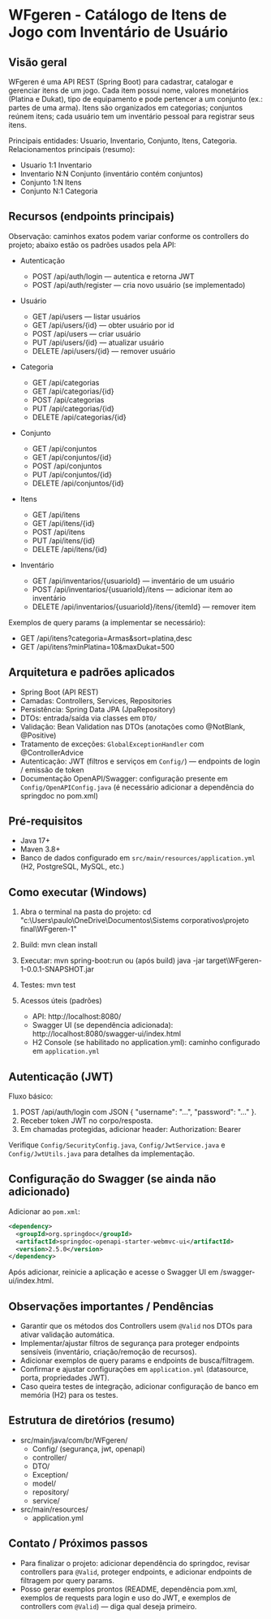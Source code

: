 # WFgeren - Catálogo de Itens de Jogo com Inventário de Usuário

## Visão geral
WFgeren é uma API REST (Spring Boot) para cadastrar, catalogar e gerenciar itens de um jogo. Cada item possui nome, valores monetários (Platina e Dukat), tipo de equipamento e pode pertencer a um conjunto (ex.: partes de uma arma). Itens são organizados em categorias; conjuntos reúnem itens; cada usuário tem um inventário pessoal para registrar seus itens.

Principais entidades: Usuario, Inventario, Conjunto, Itens, Categoria. Relacionamentos principais (resumo):
- Usuario 1:1 Inventario
- Inventario N:N Conjunto (inventário contém conjuntos)
- Conjunto 1:N Itens
- Conjunto N:1 Categoria

## Recursos (endpoints principais)
Observação: caminhos exatos podem variar conforme os controllers do projeto; abaixo estão os padrões usados pela API:

- Autenticação
  - POST /api/auth/login — autentica e retorna JWT
  - POST /api/auth/register — cria novo usuário (se implementado)

- Usuário
  - GET /api/users — listar usuários
  - GET /api/users/{id} — obter usuário por id
  - POST /api/users — criar usuário
  - PUT /api/users/{id} — atualizar usuário
  - DELETE /api/users/{id} — remover usuário

- Categoria
  - GET /api/categorias
  - GET /api/categorias/{id}
  - POST /api/categorias
  - PUT /api/categorias/{id}
  - DELETE /api/categorias/{id}

- Conjunto
  - GET /api/conjuntos
  - GET /api/conjuntos/{id}
  - POST /api/conjuntos
  - PUT /api/conjuntos/{id}
  - DELETE /api/conjuntos/{id}

- Itens
  - GET /api/itens
  - GET /api/itens/{id}
  - POST /api/itens
  - PUT /api/itens/{id}
  - DELETE /api/itens/{id}

- Inventário
  - GET /api/inventarios/{usuarioId} — inventário de um usuário
  - POST /api/inventarios/{usuarioId}/itens — adicionar item ao inventário
  - DELETE /api/inventarios/{usuarioId}/itens/{itemId} — remover item

Exemplos de query params (a implementar se necessário):
- GET /api/itens?categoria=Armas&sort=platina,desc
- GET /api/itens?minPlatina=10&maxDukat=500

## Arquitetura e padrões aplicados
- Spring Boot (API REST)
- Camadas: Controllers, Services, Repositories
- Persistência: Spring Data JPA (JpaRepository)
- DTOs: entrada/saída via classes em `DTO/`
- Validação: Bean Validation nas DTOs (anotações como @NotBlank, @Positive)
- Tratamento de exceções: `GlobalExceptionHandler` com @ControllerAdvice
- Autenticação: JWT (filtros e serviços em `Config/`) — endpoints de login / emissão de token
- Documentação OpenAPI/Swagger: configuração presente em `Config/OpenAPIConfig.java` (é necessário adicionar a dependência do springdoc no pom.xml)

## Pré-requisitos
- Java 17+
- Maven 3.8+
- Banco de dados configurado em `src/main/resources/application.yml` (H2, PostgreSQL, MySQL, etc.)

## Como executar (Windows)
1. Abra o terminal na pasta do projeto:
   cd "c:\Users\paulo\OneDrive\Documentos\Sistems corporativos\projeto final\WFgeren-1"

2. Build:
   mvn clean install

3. Executar:
   mvn spring-boot:run
   ou (após build)
   java -jar target\WFgeren-1-0.0.1-SNAPSHOT.jar

4. Testes:
   mvn test

5. Acessos úteis (padrões)
   - API: http://localhost:8080/
   - Swagger UI (se dependência adicionada): http://localhost:8080/swagger-ui/index.html
   - H2 Console (se habilitado no application.yml): caminho configurado em `application.yml`

## Autenticação (JWT)
Fluxo básico:
1. POST /api/auth/login com JSON { "username": "...", "password": "..." }.
2. Receber token JWT no corpo/resposta.
3. Em chamadas protegidas, adicionar header:
   Authorization: Bearer <token>

Verifique `Config/SecurityConfig.java`, `Config/JwtService.java` e `Config/JwtUtils.java` para detalhes da implementação.

## Configuração do Swagger (se ainda não adicionado)
Adicionar ao `pom.xml`:
```xml
<dependency>
  <groupId>org.springdoc</groupId>
  <artifactId>springdoc-openapi-starter-webmvc-ui</artifactId>
  <version>2.5.0</version>
</dependency>
```
Após adicionar, reinicie a aplicação e acesse o Swagger UI em /swagger-ui/index.html.

## Observações importantes / Pendências
- Garantir que os métodos dos Controllers usem `@Valid` nos DTOs para ativar validação automática.
- Implementar/ajustar filtros de segurança para proteger endpoints sensíveis (inventário, criação/remoção de recursos).
- Adicionar exemplos de query params e endpoints de busca/filtragem.
- Confirmar e ajustar configurações em `application.yml` (datasource, porta, propriedades JWT).
- Caso queira testes de integração, adicionar configuração de banco em memória (H2) para os testes.

## Estrutura de diretórios (resumo)
- src/main/java/com/br/WFgeren/
  - Config/ (segurança, jwt, openapi)
  - controller/
  - DTO/
  - Exception/
  - model/
  - repository/
  - service/
- src/main/resources/
  - application.yml

## Contato / Próximos passos
- Para finalizar o projeto: adicionar dependência do springdoc, revisar controllers para `@Valid`, proteger endpoints, e adicionar endpoints de filtragem por query params.
- Posso gerar exemplos prontos (README, dependência pom.xml, exemplos de requests para login e uso do JWT, e exemplos de controllers com `@Valid`) — diga qual deseja primeiro.
